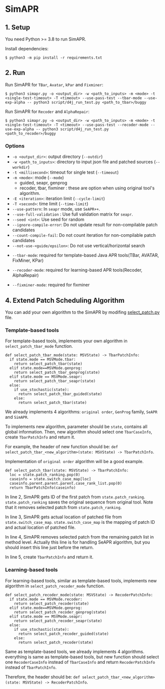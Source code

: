 # SimAPR

## 1. Setup
You need Python >= 3.8 to run SimAPR.

Install dependencies:
```
$ python3 -m pip install -r requirements.txt
```

## 2. Run

Run SimAPR for `TBar`, `Avatar`, `kPar` and `Fixminer`:

```
$ python3 simapr.py -o <output_dir> -w <path_to_inputs> -m <mode> -t <single-test-timeout> -T <timeout> --use-pass-test --tbar-mode --use-exp-alpha -- python3 script/d4j_run_test.py <path_to_tbar>/buggy
```

Run SimAPR for `Recoder` and `AlphaRepair`:

```
$ python3 simapr.py -o <output_dir> -w <path_to_inputs> -m <mode> -t <single-test-timeout> -T <timeout> --use-pass-test --recoder-mode --use-exp-alpha -- python3 script/d4j_run_test.py <path_to_recoder>/buggy
```
### Options
* `-o <output_dir>`: output directory (`--outdir`)
* `-w <path_to_inputs>`: directory to input json file and patched sources (`--workdir`)
* `-t <millisecond>`: timeout for single test (`--timeout`)
* `-m <mode>`: mode (`--mode`)
  * guided, seapr, genprog
  * recoder, tbar, fixminer : these are option when using original tool's algorithm.
* `-E <iteration>`: iteration limit (`--cycle-limit`)
* `-T <second>`: time limit (`--time-limit`)
* `--use-pattern`: In `seapr` mode, use `SeAPR++`.
* `--use-full-validation` : Use full validation matrix for `seapr`.
* `--seed <int>`: Use seed for random
* `--ignore-compile-error`: Do not update result for non-compilable patch candidates
* `--count-compile-fail`: Do not count iteration for non-compilable patch candidates
* `--not-use-<guide/epsilon>`: Do not use vertical/horizontal search

- `--tbar-mode`: required for template-based Java APR tools(TBar, AVATAR, FixMiner, KPar)
* `--recoder-mode`: required for learning-based APR tools(Recoder, AlphaRepair)

* `--fixminer-mode`: required for fixminer

## 4. Extend Patch Scheduling Algorithm
You can add your own algorithm to the SimAPR by modifing [select_patch.py](./select_patch.py) file.

### Template-based tools
For template-based tools, implements your own algorithm in `select_patch_tbar_mode` function.
```
def select_patch_tbar_mode(state: MSVState) -> TbarPatchInfo:
  if state.mode == MSVMode.tbar:
    return select_patch_tbar(state)
  elif state.mode==MSVMode.genprog:
    return select_patch_tbar_genprog(state)
  elif state.mode == MSVMode.seapr:
    return select_patch_tbar_seapr(state)
  else:
    if use_stochastic(state): 
      return select_patch_tbar_guided(state)
    else:
      return select_patch_tbar(state)
```
We already implements 4 algorithms: `original order`, `GenProg` family, `SeAPR` and `SimAPR`.

To implements new algorithm, parameter should be `state`, contains all global information.
Then, new algorithm should select one `TbarCaseInfo`, create `TbarPatchInfo` and return it.

For example, the header of new function should be: `def select_patch_tbar_<new_algorithm>(state: MSVState) -> TbarPatchInfo`.

Implementation of `original order` algorithm will be a good example.
```
def select_patch_tbar(state: MSVState) -> TbarPatchInfo:
  loc = state.patch_ranking.pop(0)
  caseinfo = state.switch_case_map[loc]
  caseinfo.parent.parent.parent.case_rank_list.pop(0)
  return TbarPatchInfo(caseinfo)
```
In line 2, SimAPR gets ID of the first patch from `state.patch_ranking`. `state.patch_ranking` saves the original sequence from original tool. Note that it removes selected patch from `state.patch_ranking`.

In line 3, SimAPR gets actual location of patched file from `state.switch_case_map`. `state.switch_case_map` is the mapping of patch ID and actual location of patched file.

In line 4, SimAPR removes selected patch from the remaining patch list in method level. Actually this line is for handling SeAPR algorithm, but you should insert this line just before the return.

In line 5, create `TbarPatchInfo` and return it.

### Learning-based tools
For learning-based tools, similar as template-based tools, implements new algorithm in `select_patch_recoder_mode` function.
```
def select_patch_recoder_mode(state: MSVState) -> RecoderPatchInfo:
  if state.mode == MSVMode.recoder:
    return select_patch_recoder(state)
  elif state.mode==MSVMode.genprog:
    return select_patch_recoder_genprog(state)
  elif state.mode == MSVMode.seapr:
    return select_patch_recoder_seapr(state)
  else:
    if use_stochastic(state):
      return select_patch_recoder_guided(state)
    else:
      return select_patch_recoder(state)
```
Same as template-based tools, we already implements 4 algorithms.
everything is same as template-based tools, but new function should select one `RecoderCaseInfo` instead of `TbarCaseInfo` and return `RecoderPatchInfo` instead of `TbarPatchInfo`.

Therefore, the header should be: `def select_patch_tbar_<new_algorithm>(state: MSVState) -> RecoderPatchInfo`.